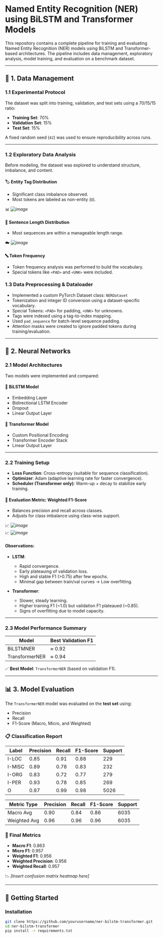 # Named Entity Recognition (NER) using BiLSTM and Transformer Models

This repository contains a complete pipeline for training and evaluating Named Entity Recognition (NER) models using BiLSTM and Transformer-based architectures. The pipeline includes data management, exploratory analysis, model training, and evaluation on a benchmark dataset.

---

## 📁 1. Data Management

### 1.1 Experimental Protocol

The dataset was split into training, validation, and test sets using a 70/15/15 ratio:
- **Training Set**: 70%
- **Validation Set**: 15%
- **Test Set**: 15%

A fixed random seed (`42`) was used to ensure reproducibility across runs.

---

### 1.2 Exploratory Data Analysis

Before modeling, the dataset was explored to understand structure, imbalance, and content.

#### 🏷️ Entity Tag Distribution
- Significant class imbalance observed.
- Most tokens are labeled as non-entity (`O`).

📊 *![image](https://github.com/user-attachments/assets/c2c50a00-c1ad-4adc-9862-6f15cd04a996)*

#### 📏 Sentence Length Distribution
- Most sequences are within a manageable length range.

☁️ *![image](https://github.com/user-attachments/assets/e6c416c0-fc3c-4eb9-a322-a27b3d99835c)*

#### 🔤 Token Frequency
- Token frequency analysis was performed to build the vocabulary.
- Special tokens like `<PAD>` and `<UNK>` were included.

### 1.3 Data Preprocessing & Dataloader

- Implemented a custom PyTorch Dataset class: `NERDataset`
- Tokenization and integer ID conversion using a dataset-specific vocabulary.
- Special Tokens: `<PAD>` for padding, `<UNK>` for unknowns.
- Tags were indexed using a tag-to-index mapping.
- Used `pad_sequence` for batch-level sequence padding.
- Attention masks were created to ignore padded tokens during training/evaluation.

---

## 🧠 2. Neural Networks

### 2.1 Model Architectures

Two models were implemented and compared:

#### 🔁 BiLSTM Model
- Embedding Layer
- Bidirectional LSTM Encoder
- Dropout
- Linear Output Layer

#### 🔀 Transformer Model
- Custom Positional Encoding
- Transformer Encoder Stack
- Linear Output Layer

---

### 2.2 Training Setup

- **Loss Function**: Cross-entropy (suitable for sequence classification).
- **Optimizer**: Adam (adaptive learning rate for faster convergence).
- **Scheduler (Transformer only)**: Warm-up + decay to stabilize early training.

#### 🧪 Evaluation Metric: Weighted F1-Score
- Balances precision and recall across classes.
- Adjusts for class imbalance using class-wise support.

📈 *![image](https://github.com/user-attachments/assets/a9e2d59d-3a99-4e51-82f8-f45c3cb7f325)*  
📈 *![image](https://github.com/user-attachments/assets/a16c86a2-07df-490b-bde4-c066ebbe5fca)*

#### Observations:

- **LSTM**:  
  - Rapid convergence.
  - Early plateauing of validation loss.  
  - High and stable F1 (>0.75) after few epochs.  
  - Minimal gap between train/val curves → Low overfitting.

- **Transformer**:  
  - Slower, steady learning.  
  - Higher training F1 (~1.0) but validation F1 plateaued (~0.85).  
  - Signs of overfitting due to model capacity.

---

### 2.3 Model Performance Summary

| Model           | Best Validation F1 |
|----------------|--------------------|
| BiLSTMNER       | ≈ 0.92             |
| TransformerNER  | ≈ 0.94             |

✅ **Best Model**: `TransformerNER` (based on validation F1).

---

## 📊 3. Model Evaluation

The `TransformerNER` model was evaluated on the **test set** using:
- Precision
- Recall
- F1-Score (Macro, Micro, and Weighted)

### 📋 Classification Report

| Label   | Precision | Recall | F1-Score | Support |
|---------|-----------|--------|----------|---------|
| I-LOC   | 0.85      | 0.91   | 0.88     | 229     |
| I-MISC  | 0.89      | 0.78   | 0.83     | 232     |
| I-ORG   | 0.83      | 0.72   | 0.77     | 279     |
| I-PER   | 0.93      | 0.78   | 0.85     | 269     |
| O       | 0.97      | 0.99   | 0.98     | 5026    |

| Metric Type | Precision | Recall | F1-Score | Support |
|-------------|-----------|--------|----------|---------|
| Macro Avg   | 0.90      | 0.84   | 0.86     | 6035    |
| Weighted Avg| 0.96      | 0.96   | 0.96     | 6035    |

### 🎯 Final Metrics

- **Macro F1**: 0.863  
- **Micro F1**: 0.957  
- **Weighted F1**: 0.956  
- **Weighted Precision**: 0.956  
- **Weighted Recall**: 0.957  

📉 *[Insert confusion matrix heatmap here]*

---

## 🚀 Getting Started

### Installation

```bash
git clone https://github.com/yourusername/ner-bilstm-transformer.git
cd ner-bilstm-transformer
pip install -r requirements.txt

